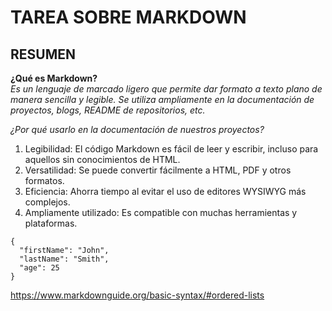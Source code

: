 # **TAREA SOBRE MARKDOWN**
## **RESUMEN**
**¿Qué es Markdown?**  
*Es un lenguaje de marcado ligero que permite dar formato a texto plano de manera sencilla y legible. Se utiliza ampliamente en la documentación de proyectos, blogs, README de repositorios, etc.*

*¿Por qué usarlo en la documentación de nuestros proyectos?*  
1. Legibilidad: El código Markdown es fácil de leer y escribir, incluso para aquellos sin conocimientos de HTML.
2. Versatilidad: Se puede convertir fácilmente a HTML, PDF y otros formatos.
3. Eficiencia: Ahorra tiempo al evitar el uso de editores WYSIWYG más complejos.
4. Ampliamente utilizado: Es compatible con muchas herramientas y plataformas.

```
{
  "firstName": "John",
  "lastName": "Smith",
  "age": 25
}
```
https://www.markdownguide.org/basic-syntax/#ordered-lists

